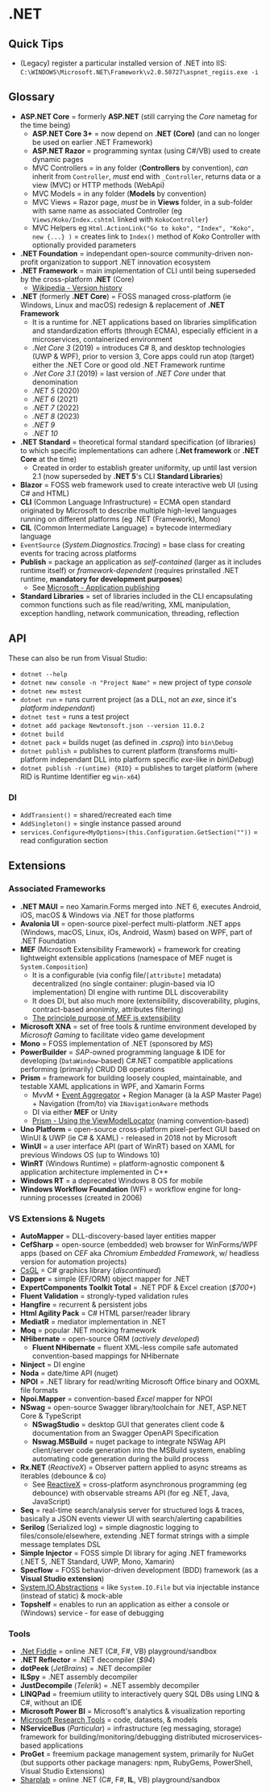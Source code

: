 # .NET

## Quick Tips

* (Legacy) register a particular installed version of .NET into IIS: `C:\WINDOWS\Microsoft.NET\Framework\v2.0.50727\aspnet_regiis.exe -i`

## Glossary

* **ASP.NET Core** = formerly **ASP.NET** (still carrying the _Core_ nametag for the time being)
  * **ASP.NET Core 3+** = now depend on **.NET (Core)** (and can no longer be used on earlier .NET Framework)
  * **ASP.NET Razor** = programming syntax (using C#/VB) used to create dynamic pages
  * MVC Controllers = in any folder (**Controllers** by convention), _can_ inherit from `Controller`, _must_ end with `_Controller`, returns data or a view (MVC) or HTTP methods (WebApi)
  * MVC Models = in any folder (**Models** by convention)
  * MVC Views = Razor page, _must_ be in **Views** folder, in a sub-folder with same name as associated Controller (eg `Views/Koko/Index.cshtml` linked with `KokoController`)
  * MVC Helpers eg `Html.ActionLink("Go to koko", "Index", "Koko", new {...} )` = creates link to `Index()` method of _Koko_ Controller with optionally provided parameters
* **.NET Foundation** = independant open-source community-driven non-profit organization to support .NET innovation ecosystem
* **.NET Framework** = main implementation of CLI until being superseded by the cross-platform **.NET** (Core)
  * [Wikipedia - Version history](https://en.wikipedia.org/wiki/.NET_Framework_version_history)
* **.NET** (formerly **.NET Core**) = FOSS managed cross-platform (ie Windows, Linux and macOS) redesign & replacement of **.NET Framework**
  * It is a runtime for .NET applications based on libraries simplification and standardization efforts (through ECMA), especially efficient in a microservices, containerized environment
  * _.Net Core 3_ (2019) = introduces C# 8, and desktop technologies (UWP & WPF), prior to version 3, Core apps could run atop (target) either the .NET Core or good old .NET Framework runtime
  * _.Net Core 3.1_ (2019) = last version of _.NET Core_ under that denomination
  * _.NET 5_ (2020)
  * _.NET 6_ (2021)
  * _.NET 7_ (2022)
  * _.NET 8_ (2023)
  * _.NET 9_
  * _.NET 10_
* **.NET Standard** = theoretical formal standard specification (of libraries) to which specific implementations can adhere (**.Net framework** or **.NET Core** at the time)
  * Created in order to establish greater uniformity, up until last version 2.1 (now superseded by **.NET 5**'s CLI **Standard Libraries**)
* **Blazor** = FOSS web framework used to create interactive web UI (using C# and HTML)
* **CLI** (Common Language Infrastructure) = ECMA open standard originated by Microsoft to describe multiple high-level languages running on different platforms (eg .NET (Framework), Mono)
* **CIL** (Common Intermediate Language) = bytecode intermediary language
* `EventSource` (_System.Diagnostics.Tracing_) = base class for creating events for tracing across platforms
* **Publish** = package an application as _self-contained_ (larger as it includes runtime itself) or _framework-dependent_ (requires prinstalled .NET runtime, **mandatory for development purposes**)
  * See [Microsoft - Application publishing](https://docs.microsoft.com/en-us/dotnet/core/deploying)
* **Standard Libraries** = set of libraries included in the CLI encapsulating common functions such as file read/writing, XML manipulation, exception handling, network communication, threading, reflection

## API

These can also be run from Visual Studio:

* `dotnet --help`
* `dotnet new console -n "Project Name"` = new project of type _console_
* `dotnet new mstest`
* `dotnet run` = runs current project (as a DLL, not an _exe_, since it's _platform independant_)
* `dotnet test` = runs a test project
* `dotnet add package Newtonsoft.json --version 11.0.2`
* `dotnet build`
* `dotnet pack` = builds nuget (as defined in _.csproj_) into `bin\Debug`
* `dotnet publish` = publishes to current platform (transforms multi-platform independant DLL into platform specific _exe_-like in _bin\Debug_)
* `dotnet publish -r(untime) {RID}` = publishes to target platform (where RID is Runtime Identifier eg `win-x64`)

### DI

* `AddTransient()` = shared/recreated each time
* `AddSingleton()` = single instance passed around
* `services.Configure<MyOptions>(this.Configuration.GetSection(""))` = read configuration section

## Extensions

### Associated Frameworks

* **.NET MAUI** = neo Xamarin.Forms merged into .NET 6, executes Android, iOS, macOS & Windows via .NET for those platforms
* **Avalonia UI** = open-source pixel-perfect multi-platform .NET apps (Windows, macOS, Linux, iOs, Android, Wasm) based on WPF, part of .NET Foundation
* **MEF** (Microsoft Extensibility Framework) = framework for creating lightweight extensible applications (namespace of MEF nuget is `System.Composition`)
  * It is a configurable (via config file/`[attribute]` metadata) decentralized (no single container: plugin-based via IO implementation) DI engine with runtime DLL discoverability
  * It does DI, but also much more (extensibility, discoverability, plugins, contract-based anonimity, attributes filtering)
  * [The principle purpose of MEF is extensibility](https://stackoverflow.com/a/139847)
* **Microsoft XNA** = set of free tools & runtime environment developed by _Microsoft Gaming_ to facilitate video game development
* **Mono** = FOSS implementation of .NET (sponsored by _MS_)
* **PowerBuilder** = _SAP_-owned programming language & IDE for developing (`DataWindow`-based) C#.NET compatible applications performing (primarily) CRUD DB operations
* **Prism** = framework for building loosely coupled, maintainable, and testable XAML applications in WPF, and Xamarin Forms
  * MvvM + [Event Aggregator](https://prismlibrary.com/docs/event-aggregator.html) + Region Manager (à la ASP Master Page) + Navigation (from/to) via `INavigationAware` methods
  * DI via either **MEF** or Unity
  * [Prism - Using the ViewModelLocator](https://www.youtube.com/watch?v=I_3LxBdvJi4) (naming convention-based)
* **Uno Platform** = open-source cross-platform pixel-perfect GUI based on WinUI & UWP (ie C# & XAML) - released in 2018 not by Microsoft
* **WinUI** = a user interface API (part of WinRT) based on XAML for previous Windows OS (up to Windows 10)
* **WinRT** (Windows Runtime) = platform-agnostic component & application architecture implemented in C++
* **Windows RT** = a deprecated Windows 8 OS for mobile
* **Windows Workflow Foundation** (WF) = workflow engine for long-running processes (created in 2006)

### VS Extensions & Nugets

* **AutoMapper** = DLL-discovery-based layer entities mapper
* **CefSharp** = open-source (embedded) web browser for WinForms/WPF apps (based on _CEF_ aka _Chromium Embedded Framework_, w/ headless version for automation projects)
* [CsGL](https://csgl.sourceforge.net) = C# graphics library (_discontinued_)
* **Dapper** = simple (EF/ORM) object mapper for .NET
* **ExpertComponents Toolkit Total** = .NET PDF & Excel creation (_$700+_)
* **Fluent Validation** = strongly-typed validation rules
* **Hangfire** = recurrent & persistent jobs
* **Html Agility Pack** = C# HTML parser/reader library
* **MediatR** = mediator implementation in .NET
* **Moq** = popular .NET mocking framework
* **NHibernate** = open-source ORM (_actively developed_)
  * **Fluent NHibernate** = fluent XML-less compile safe automated convention-based mappings for NHibernate
* **Ninject** = DI engine
* **Noda** = date/time API (nuget)
* **NPOI** = .NET library for read/writing Microsoft Office binary and OOXML file formats
* **Npoi.Mapper** = convention-based _Excel_ mapper for NPOI
* **NSwag** = open-source Swagger library/toolchain for .NET, ASP.NET Core & TypeScript
  * **NSwagStudio** = desktop GUI that generates client code & documentation from an Swagger OpenAPI Specification
  * **Nswag.MSBuild** = nuget package to integrate NSWag API client/server code generation into the MSBuild system, enabling automating code generation during the build process
* **Rx.NET** (_ReactiveX_) = Observer pattern applied to async streams as iterables (debounce & co)
  * See [ReactiveX](https://reactivex.io) = cross-platform asynchronous programming (eg debounce) with observable streams API (for eg .NET, Java, JavaScript)
* **Seq** = real-time search/analysis server for structured logs & traces, basically a JSON events viewer UI with search/alerting capabilities
* **Serilog** (Serialized log) = simple diagnostic logging to files/console/elsewhere, extending .NET format strings with a simple message templates DSL
* **Simple Injector** = FOSS simple DI library for aging .NET frameworks (.NET 5, .NET Standard, UWP, Mono, Xamarin)
* **Specflow** = FOSS behavior-driven development (BDD) framework (as a **Visual Studio extension**)
* [System.IO.Abstractions](https://www.nuget.org/packages/System.IO.Abstractions) = like `System.IO.File` but via injectable instance (instead of static) & mock-able
* **Topshelf** = enables to run an application as either a console or (Windows) service - for ease of debugging

### Tools

* [.Net Fiddle](https://dotnetfiddle.net) = online .NET (C#, F#, VB) playground/sandbox
* **.NET Reflector** = .NET decompiler (_$94_)
* **dotPeek** (_JetBrains_) = .NET decompiler
* **ILSpy** = .NET assembly decompiler
* **JustDecompile** (_Telerik_) = .NET assembly decompiler
* **LINQPad** = freemium utility to interactively query SQL DBs using LINQ & C#, without an IDE
* **Microsoft Power BI** = Microsoft's analytics & visualization reporting
* [Microsoft Research Tools](https://www.microsoft.com/en-us/research/tools) = code, datasets, & models
* **NServiceBus** (_Particular_) = infrastructure (eg messaging, storage) framework for building/monitoring/debugging distributed microservices-based applications
* **ProGet** = freemium package management system, primarily for NuGet (but supports other package managers: npm, RubyGems, PowerShell, Visual Studio Extensions)
* [Sharplab](https://sharplab.io) = online .NET (C#, F#, **IL**, VB) playground/sandbox
